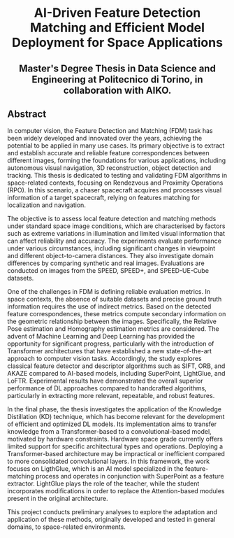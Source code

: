 <div align="center">

# AI-Driven Feature Detection Matching and Efficient Model Deployment for Space Applications  

## Master's Degree Thesis in Data Science and Engineering at Politecnico di Torino, in collaboration with AIKO.

</div>

## Abstract
In computer vision, the Feature Detection and Matching (FDM) task has been widely developed and innovated over the years, achieving the potential to be applied in many use cases. Its primary objective is to extract and establish accurate and reliable feature correspondences between different images, forming the foundations for various applications, including autonomous visual navigation, 3D reconstruction, object detection and tracking. 
This thesis is dedicated to testing and validating FDM algorithms in space-related contexts, focusing on Rendezvous and Proximity Operations (RPO). In this scenario, a chaser spacecraft acquires and processes visual information of a target spacecraft, relying on features matching for localization and navigation.

The objective is to assess local feature detection and matching methods under standard space image conditions, which are characterised by factors such as extreme variations in illumination and limited visual information that can affect reliability and accuracy. The experiments evaluate performance under various circumstances, including significant changes in viewpoint and different object-to-camera distances. They also investigate domain differences by comparing synthetic and real images. Evaluations are conducted on images from the SPEED, SPEED+, and SPEED-UE-Cube datasets.

One of the challenges in FDM is defining reliable evaluation metrics. In space contexts, the absence of suitable datasets and precise ground truth information requires the use of indirect metrics. Based on the detected feature correspondences, these metrics compute secondary information on the geometric relationship between the images. Specifically, the Relative Pose estimation and Homography estimation metrics are considered.
The advent of Machine Learning and Deep Learning has provided the opportunity for significant progress, particularly with the introduction of Transformer architectures that have established a new state-of-the-art approach to computer vision tasks. Accordingly, the study explores classical feature detector and descriptor algorithms such as SIFT, ORB, and AKAZE compared to AI-based models, including SuperPoint, LightGlue, and LoFTR. Experimental results have demonstrated the overall superior performance of DL approaches compared to handcrafted algorithms, particularly in extracting more relevant, repeatable, and robust features.

In the final phase, the thesis investigates the application of the Knowledge Distillation (KD) technique, which has become relevant for the development of efficient and optimized DL models.  Its implementation aims to transfer knowledge from a Transformer-based to a convolutional-based model, motivated by hardware constraints. Hardware space grade currently offers limited support for specific architectural types and operations. Deploying a Transformer-based architecture may be impractical or inefficient compared to more consolidated convolutional layers. In this framework, the work focuses on LigthGlue, which is an AI model specialized in the feature-matching process and operates in conjunction with SuperPoint as a feature extractor.  LightGlue plays the role of the teacher, while the student incorporates modifications in order to replace the Attention-based modules present in the original architecture.

This project conducts preliminary analyses to explore the adaptation and application of these methods, originally developed and tested in general domains, to space-related environments.
